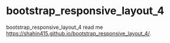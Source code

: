 # bootstrap_responsive_layout_4
bootstrap_responsive_layout_4
read me
https://shahin415.github.io/bootstrap_responsive_layout_4/. 
